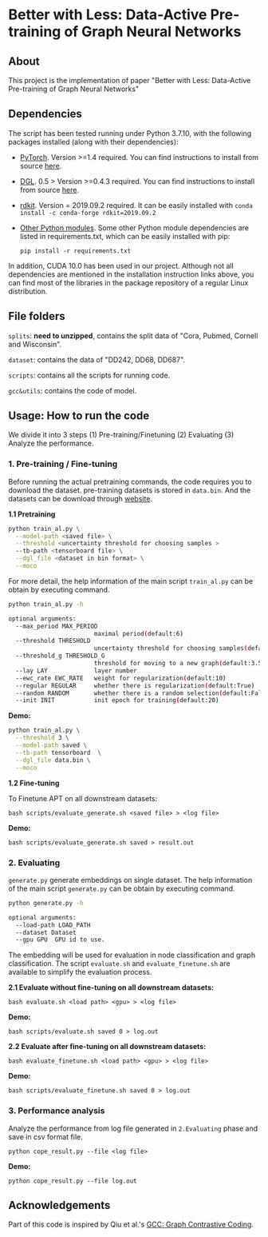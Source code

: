 # Better with Less: Data-Active Pre-training of Graph Neural Networks

## About

This project is the implementation of paper "Better with Less: Data-Active Pre-training of Graph Neural Networks"

## Dependencies
The script has been tested running under Python 3.7.10, with the following packages installed (along with their dependencies):

- [PyTorch](https://pytorch.org/). Version >=1.4 required. You can find instructions to install from source [here](https://pytorch.org/get-started/previous-versions/).
- [DGL](https://www.dgl.ai/). 0.5 > Version >=0.4.3 required. You can find instructions to install from source [here](https://www.dgl.ai/pages/start.html).
- [rdkit](https://anaconda.org/conda-forge/rdkit). Version = 2019.09.2 required. It can be easily installed with 
			```conda install -c conda-forge rdkit=2019.09.2```
- [Other Python modules](https://pypi.python.org). Some other Python module dependencies are listed in requirements.txt, which can be easily installed with pip:

	`pip install -r requirements.txt`

In addition, CUDA 10.0 has been used in our project. Although not all dependencies are mentioned in the installation instruction links above, you can find most of the libraries in the package repository of a regular Linux distribution.


## File folders

`splits`: **need to unzipped**, contains the split data of "Cora, Pubmed, Cornell and Wisconsin".

`dataset`: contains the data of "DD242, DD68, DD687".

`scripts`: contains all the scripts for running code.

`gcc&utils`: contains the code of model.


## Usage: How to run the code
We divide it into 3 steps (1) Pre-training/Finetuning (2) Evaluating (3) Analyze the performance.

### 1. Pre-training / Fine-tuning

Before running the actual pretraining commands, the code requires you to download the dataset. pre-training datasets is stored in `data.bin`. And the datasets can be download through [website](https://drive.google.com/file/d/1kbOciSHXSOAFV7X1CuL_nm9_2sxKeDfU/view).

**1.1 Pretraining**


```bash
python train_al.py \
  --model-path <saved file> \
  --threshold <uncertainty threshold for choosing samples >
  --tb-path <tensorboard file> \
  --dgl_file <dataset in bin format> \
  --moco
```
For more detail, the help information of the main script `train_al.py` can be obtain by executing command.

```bash
python train_al.py -h

optional arguments:
  --max_period MAX_PERIOD
                        maximal period(default:6)
  --threshold THRESHOLD
                        uncertainty threshold for choosing samples(default:3)
  --threshold_g THRESHOLD_G
                        threshold for moving to a new graph(default:3.5)
  --lay LAY             layer number
  --ewc_rate EWC_RATE   weight for regularization(default:10)
  --regular REGULAR     whether there is regularization(default:True)
  --random RANDOM       whether there is a random selection(default:False)
  --init INIT           init epoch for training(default:20)
```

**Demo:**	

```bash
python train_al.py \
  --threshold 3 \
  --model-path saved \
  --tb-path tensorboard  \
  --dgl_file data.bin \
  --moco 
```

**1.2 Fine-tuning**


To Finetune APT on all downstream datasets:

```
bash scripts/evaluate_generate.sh <saved file> > <log file>
```

**Demo:**

```
bash scripts/evaluate_generate.sh saved > result.out
```

### 2. Evaluating

`generate.py` generate embeddings on single dataset. The help information of the main script `generate.py` can be obtain by executing command.

```bash
python generate.py -h

optional arguments:
  --load-path LOAD_PATH
  --dataset Dataset
  --gpu GPU  GPU id to use.
```
The embedding will be used for evaluation in node classification and graph classification. The script `evaluate.sh` and `evaluate_finetune.sh` are available to simplify the evaluation process.

**2.1 Evaluate without fine-tuning on all downstream datasets:**

```
bash evaluate.sh <load path> <gpu> > <log file> 
```

**Demo:**

```
bash scripts/evaluate.sh saved 0 > log.out
```


**2.2 Evaluate after fine-tuning on all downstream datasets:**

```
bash evaluate_finetune.sh <load path> <gpu> > <log file> 
```

**Demo:**

```
bash scripts/evaluate_finetune.sh saved 0 > log.out
```

### 3. Performance analysis

Analyze the performance from log file generated in `2.Evaluating` phase and save in csv format file.

```
python cope_result.py --file <log file>
```

**Demo:**
```
python cope_result.py --file log.out
```

## Acknowledgements
Part of this code is inspired by Qiu et al.'s [GCC: Graph Contrastive Coding](https://github.com/THUDM/GCC).

